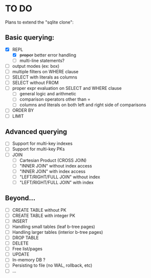 # TO DO

Plans to extend the "sqlite clone":

## Basic querying:

- [x] REPL
  - [x] ~~proper~~ better error handling
  - [ ] multi-line statements?
- [ ] output modes (ex: box)
- [ ] multiple filters on WHERE clause
- [ ] SELECT with literals as columns
- [ ] SELECT without FROM
- [ ] proper expr evaluation on SELECT and WHERE clause
  - [ ] general logic and arithmetic
  - [ ] comparison operators other than =
  - [ ] columns and literals on both left and right side of comparisons
- [ ] ORDER BY
- [ ] LIMIT

## Advanced querying

- [ ] Support for multi-key indexes
- [ ] Support for multi-key PKs
- [ ] JOIN
  - [ ] Cartesian Product (CROSS JOIN)
  - [ ] "INNER JOIN" without index access
  - [ ] "INNER JOIN" with index access
  - [ ] "LEFT/RIGHT/FULL JOIN" without index
  - [ ] "LEFT/RIGHT/FULL JOIN" with index

## Beyond...

- [ ] CREATE TABLE without PK
- [ ] CREATE TABLE with integer PK
- [ ] INSERT
- [ ] Handling small tables (leaf b-tree pages)
- [ ] Handling larger tables (interior b-tree pages)
- [ ] DROP TABLE
- [ ] DELETE
- [ ] Free list/pages
- [ ] UPDATE
- [ ] In-memory DB ?
- [ ] Persisting to file (no WAL, rollback, etc)
- [ ] ...